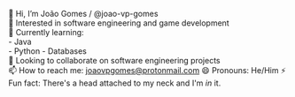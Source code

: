 👋 Hi, I’m João Gomes / @joao-vp-gomes  
👀 Interested in software engineering and game development  
🌱 Currently learning:  
    - Java  
    - Python
    - Databases  
💞️ Looking to collaborate on software engineering projects  
📫 How to reach me: joaovpgomes@protonmail.com
😄 Pronouns: He/Him
⚡ Fun fact: There's a head attached to my neck and I'm *in* it.
